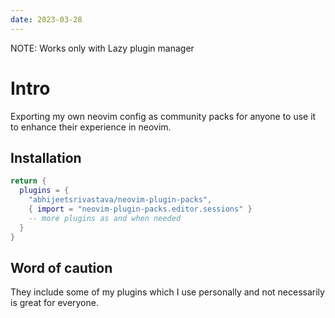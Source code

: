 ```yaml
---
date: 2023-03-28
---
```


NOTE: Works only with Lazy plugin manager

# Intro

Exporting my own neovim config as community packs for anyone to use it to
enhance their experience in neovim.

## Installation

```lua
return {
  plugins = {
    "abhijeetsrivastava/neovim-plugin-packs",
    { import = "neovim-plugin-packs.editor.sessions" }
    -- more plugins as and when needed
  }
}
```

## Word of caution

They include some of my plugins which I use personally and not necessarily is
great for everyone.
